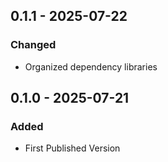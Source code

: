 ## 0.1.1 - 2025-07-22
### Changed
- Organized dependency libraries

## 0.1.0 - 2025-07-21
### Added
- First Published Version
